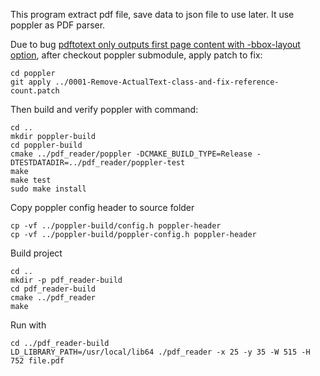 This program extract pdf file, save data to json file to use later. It use poppler as PDF parser.

Due to bug [pdftotext only outputs first page content with -bbox-layout option](https://bugs.freedesktop.org/show_bug.cgi?id=93344), after checkout poppler submodule, apply patch to fix:


```commandline
cd poppler
git apply ../0001-Remove-ActualText-class-and-fix-reference-count.patch
```

Then build and verify poppler with command:
```commandline
cd ..
mkdir poppler-build
cd poppler-build
cmake ../pdf_reader/poppler -DCMAKE_BUILD_TYPE=Release -DTESTDATADIR=../pdf_reader/poppler-test
make
make test
sudo make install
```

Copy poppler config header to source folder
```commandline
cp -vf ../poppler-build/config.h poppler-header
cp -vf ../poppler-build/poppler-config.h poppler-header
```

Build project
```commandline
cd ..
mkdir -p pdf_reader-build
cd pdf_reader-build
cmake ../pdf_reader
make
```

Run with 
```commandline
cd ../pdf_reader-build
LD_LIBRARY_PATH=/usr/local/lib64 ./pdf_reader -x 25 -y 35 -W 515 -H 752 file.pdf
```
